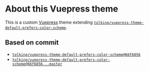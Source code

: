 # About this Vuepress theme

This is a custom [Vuepress](https://vuepress.vuejs.org) theme extending [`tolking/vuepress-theme-default-prefers-color-scheme`](https://github.com/tolking/vuepress-theme-default-prefers-color-scheme).

## Based on commit

* [`tolking/vuepress-theme-default-prefers-color-scheme@66f6856`](https://github.com/tolking/vuepress-theme-default-prefers-color-scheme/tree/66f6856b8b3544117a3dd091254d4982eec064b2)
* [`tolking/vuepress-theme-default-prefers-color-scheme@66f6856...master`](https://github.com/tolking/vuepress-theme-default-prefers-color-scheme/compare/66f6856...master)
